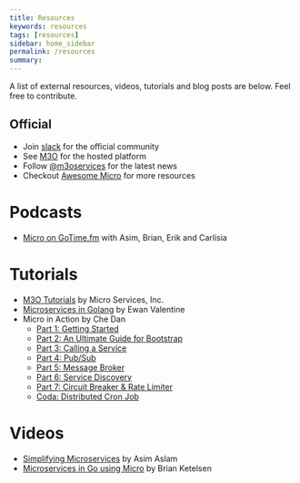 ```yaml
---
title: Resources
keywords: resources
tags: [resources]
sidebar: home_sidebar
permalink: /resources
summary: 
---
```


A list of external resources, videos, tutorials and blog posts are below. Feel free to contribute.

## Official

- Join [slack](https://slack.m3o.com) for the official community
- See [M3O](https://m3o.com) for the hosted platform
- Follow [@m3oservices](https://twitter.com/m3oservices) for the latest news
- Checkout [Awesome Micro](https://github.com/micro/awesome-micro) for more resources

# Podcasts

- [Micro on GoTime.fm](https://changelog.com/gotime/8) with Asim, Brian, Erik and Carlisia

# Tutorials

- [M3O Tutorials](https://m3o.dev/tutorials) by Micro Services, Inc.
- [Microservices in Golang](https://ewanvalentine.io/microservices-in-golang-part-1/) by Ewan Valentine
- Micro in Action by Che Dan
    - [Part 1: Getting Started](https://itnext.io/micro-in-action-getting-started-a79916ae3cac) 
    - [Part 2: An Ultimate Guide for Bootstrap](https://itnext.io/micro-in-action-part-2-71230f01d6fb)
    - [Part 3: Calling a Service](https://itnext.io/micro-in-action-part-3-calling-a-service-55d865928f11)
    - [Part 4: Pub/Sub](https://medium.com/@dche423/micro-in-action-part4-pub-sub-564f3b054ecd)
    - [Part 5: Message Broker](https://itnext.io/micro-in-action-part-5-message-broker-a3decf07f26a)
    - [Part 6: Service Discovery](https://itnext.io/micro-in-action-part6-service-discovery-f988988e5936)
    - [Part 7: Circuit Breaker & Rate Limiter](https://itnext.io/micro-in-action-7-circuit-breaker-rate-limiter-431ccff6a120)
    - [Coda: Distributed Cron Job](https://itnext.io/micro-in-action-coda-distributed-cron-job-a2b577885b24)

# Videos

- [Simplifying Microservices](https://www.youtube.com/watch?v=xspaDovwk34) by Asim Aslam
- [Microservices in Go using Micro](https://www.youtube.com/watch?v=OcjMi9cXItY) by Brian Ketelsen

